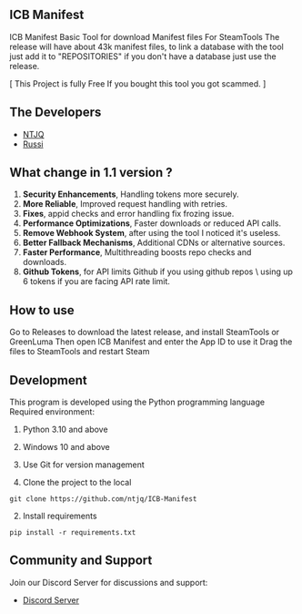 ## ICB Manifest
ICB Manifest Basic Tool for download Manifest files For SteamTools
The release will have about 43k manifest files, to link a database with the tool
just add it to "REPOSITORIES" if you don't have a database just use the release.

[ This Project is fully Free If you bought this tool you got scammed. ]

## The Developers
- [NTJQ](https://github.com/ntjq)
- [Russi](https://github.com/0xRussi)

## What change in 1.1 version ?
1. **Security Enhancements**, Handling tokens more securely.
2. **More Reliable**, Improved request handling with retries.
3. **Fixes**, appid checks and error handling fix frozing issue.
4. **Performance Optimizations**, Faster downloads or reduced API calls.
5. **Remove Webhook System**, after using the tool I noticed it's useless.
6. **Better Fallback Mechanisms**, Additional CDNs or alternative sources.
7. **Faster Performance**, Multithreading boosts repo checks and downloads.
8. **Github Tokens**, for API limits Github if you using github repos \ using up 6 tokens if you are facing API rate limit.

## How to use
Go to Releases to download the latest release, and install SteamTools or GreenLuma
Then open ICB Manifest and enter the App ID to use it
Drag the files to SteamTools and restart Steam

## Development
This program is developed using the Python programming language
Required environment:
1. Python 3.10 and above
2. Windows 10 and above
3. Use Git for version management

1. Clone the project to the local

```
git clone https://github.com/ntjq/ICB-Manifest
```


2. Install requirements

```
pip install -r requirements.txt
```


## Community and Support
Join our Discord Server for discussions and support:
- [Discord Server](https://discord.gg/Ch3PpUQAjf)
